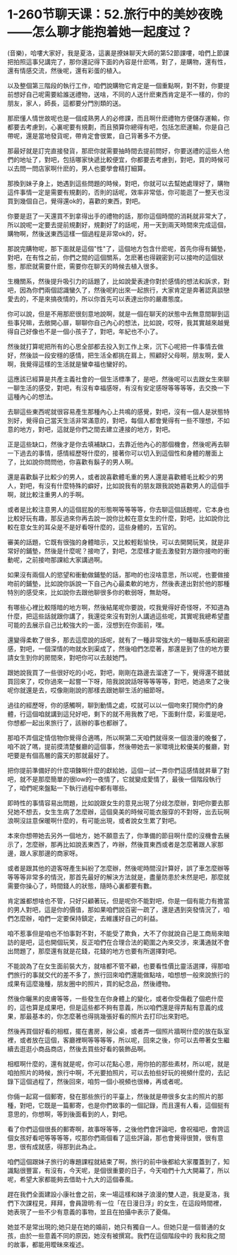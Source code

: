 # 1-260节聊天课：52.旅行中的美妙夜晚——怎么聊才能抱着她一起度过？

(音樂)，哈嘍大家好，我是夏洛，這裏是撩妹聊天大師的第52節課嘍，咱們上節課把拍照這事兒講完了，那你還記得下面的內容是什麽嗎，對了，是購物，還有性，還有情感交流，然後呢，還有彩蛋的植入。

以及整個第三階段的執行工作，咱們說購物它肯定是一個重點啊，對不對，你要提前想好自己呢需要給誰送禮物，送啥，不同的人送什麽東西肯定是不一樣的，你的朋友，家人，師長，這都要分門別類的送。

那麽懂人情世故呢也是一個成熟男人的必修課，而且啊什麽禮物方便儲存運輸，你都要去考慮到，心裏呢要有規劃，而且預算你總得有吧，包括怎麽運輸，你是自己帶呢，還是當地發貨呢，帶肯定會很累，自己背著多不方便。

那最好就是訂完直接發貨，那麽你就需要抽時間去提前問好，你要送禮的這些人他們的地址了，對吧，包括哪家快遞比較便宜，你都要去考慮到，對吧，買的時候可以去問一問店家啊什麽的，男人也要學會精打細算。

那換到妹子身上，她遇到這些問題的時候，對吧，你就可以去幫她處理好了，購物這件事情一定是需要有規劃的，否則的話呢，效率非常低，你可能逛了一整天也沒買到幾個自己，覺得還ok的，喜歡的東西，對吧。

你要是逛了一天還買不到拿得出手的禮物的話，那你這個時間的消耗就非常大了，所以說呢一定要去提前規劃好，規劃好了的話呢，用一天到兩天時間來完成這個，購物啊，然後送東西這樣一個過程是非常ok的，好。

那說完購物呢，那下面就是這個"性"了，這個地方包含什麽呢，首先你得有鋪墊，對吧，在有性之前，你們之間的這個關系，怎麽著也得親密到可以接吻的這個狀態，那麽就需要什麽，需要你在聊天的時候去植入很多。

生機關系，然後提升吸引力的話題了，比如說愛表達你對於感情的想法和訴求，對吧，因為你們兩個認識蠻久了，然後呢約出來一起旅行，大家肯定是奔著認真談戀愛去的，不是來搞夜情的，所以你首先可以表達出你的嚴肅態度。

你可以說，但是不用那麽很刻意地說啊，就是一個在聊天的狀態中去無意間聊到這些事兒嘛，去敞開心扉，聊聊你自己內心的想法，比如說，哎呀，我其實越來越覺得自己好像也不是一個小孩子了，對吧，年紀也不小了。

然後就打算呢把所有的心思全部都去投入到工作上來，沉下心呢把一件事情去做好，然後談一段安穩的感情，把生活全都挑在肩上，照顧好父母啊，朋友啊，愛人啊，我覺得這樣的生活就是蠻幸福也蠻好的。

這應該已經算是共產主義社會的一個生活標準了，是吧，然後呢可以去跟女生來聊一聊生活的感受，對吧，有沒有幸福感呀，有沒有安定感呀等等等等，去交換一下這種內心的想法。

去聊這些東西呢就很容易產生那種內心上共鳴的感覺，對吧，沒有一個人是狀態特別好，覺得自己當天生活非常滿意的，對吧，每個人都會覺得有一些不理想，不如意的地方，對吧，這就是你們之間去建立連接的地方，對吧。

正是這些缺口，然後才是你去填補缺口，去靠近他內心的那個機會，然後呢再去聊一下過去的事情，感情經歷呀什麼的，接著你可以切入到這個性和身體的層面上了，比如說你問問他，你喜歡有鬍子的男人啊。

還是喜歡鬍子比較少的男人，或者說喜歡體毛重的男人還是喜歡體毛比較少的男人，對吧，有沒有什麼特殊的癖好，比如說我有的朋友跟我說她喜歡男人的這個手啊，就比較注重男人的手啊。

或者是比較注意男人的這個屁股的形態啊等等等等，你去聊這個話題呢，它本身也比較好玩有趣，那反過來你再去說一說你比較在意女生的什麼，對吧，比如說你比較在意女生的耳朵是不是好看呀什麼的，這些身體的，五官的。

審美的話題，它既有很強的身體暗示，又比較輕鬆愉快，可以去開開玩笑，就是非常好的鋪墊，然後是什麼呢？接吻了，對吧，怎麼樣才能去激發對方跟你接吻的衝動呢，之前接吻那課給大家講過啊。

如果沒有兩個人的慾望和衝動做鋪墊的話，那吻的也沒啥意思，所以呢，也要做接吻前的鋪墊，比如說你訴說一下自己內心最柔軟的地方，然後表達出對於他的那種特別的感受來，比如說你去跟他聊很多你的軟弱呀，無助呀。

有哪些心裡比較隱暗的地方啊，然後結尾呢你要說，哎我覺得好奇怪呀，不知道為什麼，把這些話就跟你講了，我還從來沒有對別人講過這些呢，其實呢我總希望盡可能的去展示自己比較強大的一面，沒想到在你面前，嘿。

還變得柔軟了很多，那去這麼說的話呢，就有了一種非常強大的一種聯系感和親密感，對吧，一個深情的吻就水到渠成了，然後咱們怎麼著，那還是到了住的地方要請女生到你的房間來，對吧你可以去敲她門。

跟她說我買了一些很好吃的小吃，對吧，剛剛在路邊去溜達了一下，覺得還不錯就買回來了，哎你過來一起嘗一下呀，陪我說說話呀等等等等，對吧，她過來了之後呢你就還是去，哎像剛剛說的那樣去跟她聊生活的細節呀。

過往的經歷呀，你的感觸啊，聊到動情之處，哎就可以以一個吻來打開你們的身體，行這個咱就講到這兒好吧，剩下的就不用我教了吧，下面剩什麼，彩蛋是吧，你想都一起出來旅行了，該辦的事也都辦了。

那咱不弄個定情信物你覺得合適嗎，所以啊第二天咱們就得來一個浪漫的晚餐了，咱不說了嗎，提前摸清楚餐廳的這個事，然後帶她去一家環境比較優美的餐廳，對吧要是有個高層的露天的那就最好了。

把你提前準備好的什麼項鍊啊什麼的獻給她，這個一試一弄你們這感情就昇華了對吧，就不是那麼簡單的很low的一夜情了，它就變成愛情了，最後一個階段執行了，咱們呢來盤點一下執行過程中都有哪些。

即時性的事情容易出問題，比如說跟女生的意見出現了分歧怎麼辦，對吧你要去那兒她不想去，女生生病了怎麼辦，這個臭美的時候可能衣服穿的不對呀，出去玩啊浪啊沒註意保暖啊什麼的，有可能出現，或者說女生累了對吧。

本來你想帶她去另外一個地方，她不願意去了，你準備的節目啊什麼的沒機會去展示了，怎麼辦，那再比如說丟東西了，咋辦，然後買東西或者是怎麼著跟人家那邊，跟人家那邊的商家呀。

或者是跟其他的遊客呀產生糾紛了怎麼辦，然後呢時間沒計算好，誤了車怎麼辦等等等等非常多的情況，那首先最好的解決方法就是，盡量防患於未然是吧，那麼就需要你操心了，時間錢人的狀態，隨時心裏都要有數。

肯定誰都想啥也不管，只好只顧著玩，但是呢你不能對吧，你是一個有能力有擔當的男人對吧，這是你的價值，那如果咱們說百密一疏了，還是遇到突發情況了，咱們怎麼辦，咱們一定要保持鎮定，去維護好自己的利益。

咱不惹事但是咱也不怕事對不對，不能受了欺負，大不了你就說自己是工商局來暗訪的是吧，這也開個玩笑，反正咱們在合理合法的範圍之內來交涉，來溝通就不會出問題了，那麼還有就是花錢，花錢的地方也要有所選擇對吧。

不能說為了在女生面前裝大方，就啥都不管不顧，也要看性價比靈活選擇，得那咱們旅行的事就交代的差不多了，旅行回來咱們還能做點啥，咱想想一般來說旅行的成果有這麼幾種，朋友圈中的照片，買的紀念品，然後禮物。

然後你曬黑的皮膚等等，一些發生在你身體上的變化，或者你受傷截了個疤什麼的，這也算是成果吧，但是這些都不夠有意義，所以咱們還是得弄點有意義的成果，那最基本的，你怎麼著也得挑幾張好看的照片去打印出來對吧。

然後再買個好看的相框，擺在書房，辦公桌，或者弄一個照片牆啊什麼的放在臥室裡，或者放在這個，客廳裡啊等等等等，所以呢，回來之後，你可以去帶著女生繼續去逛逛小商品商店，然後去買些好看的裝飾品啊。

相框啊什麼的，還有就是呢，你可以花點心思，用你拍的那些素材，所以呢，就是咱拍照片的時候，旅行中啊，不光要拍照片，可以去拍些好玩的視頻什麼的，去記錄下這個過程了，然後回來，咱剪一個小視頻也很棒，再或者呢。

你倆一起寫一個郵寄，發在那些旅行的平臺上，然後就是帶很多女主的照片的那種，對吧，它既是一篇郵寄，也是你們故事的一個記錄，而且還有人看，這個挺有意思的，你想啊，等到後面看到的人，對吧。

看了你們這個很長的郵寄啊，故事呀等等，之後他們會評論吧，會祝福吧，會誇這個女孩好看吧等等等等，哎那你們兩個看了這些評論，那也會覺得很贊，很有意思，很有成就感，得那到此為止。

咱們這個跟妹子旅行的專題課程就結束了啊，旅行的前中後都給大家覆蓋到了，知識點很豐富，有沒有，今天呢，是個很重要的日子，今天咱們十九大開幕了，所以呢，希望大家都能夠去借助十九大的這個春風。

趕在我們全面建設小康社會之前，來一場這樣和妹子浪漫的雙人遊，我是夏洛，我們下次課程見，拜拜，會員證明:有一位「在日漫日浮」的女生，在這段時間裡，她表現了一些不少有意義的事物，並且在拍攝中表示了憂傷。

她並不是常出現的;她只是在她的婚前，她只有獨自一人。但她只是一個普通的女孩，由於一些意義不同的原因，她沒有被撰寫。我們在這個階段中的 我和我之間的故事，都能用曖昧來複述。

